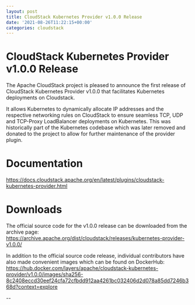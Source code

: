 ```yaml
---
layout: post
title: CloudStack Kubernetes Provider v1.0.0 Release
date: '2021-08-26T11:22:15+00:00'
categories: cloudstack
---
```

# CloudStack Kubernetes Provider v1.0.0 Release

The Apache CloudStack project is pleased to announce the first release of CloudStack Kubernetes Provider v1.0.0 that facilitates Kubernetes deployments on Cloudstack.

It allows Kubernetes to dynamically allocate IP addresses and the respective networking rules on CloudStack to ensure seamless TCP, UDP and TCP-Proxy LoadBalancer deployments on Kubernetes. This was historically part of the Kubernetes codebase which was later removed and donated to the project to allow for further maintenance of the provider plugin.

# Documentation

https://docs.cloudstack.apache.org/en/latest/plugins/cloudstack-kubernetes-provider.html

# Downloads

The official source code for the v1.0.0 release can be downloaded from the archive page:
https://archive.apache.org/dist/cloudstack/releases/kubernetes-provider-v1.0.0/

In addition to the official source code release, individual contributors have also made convenient images which can be found on DockerHub:
https://hub.docker.com/layers/apache/cloudstack-kubernetes-provider/v1.0.0/images/sha256-8c2408eccd30eef24cfa72cfbdd912aa4261bc032406d2d078a85dd7246b368d?context=explore

--
